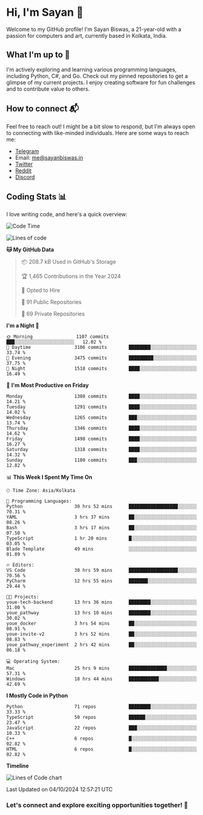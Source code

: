 # Hi, I'm Sayan 👋

Welcome to my GitHub profile! I'm Sayan Biswas, a 21-year-old with a passion for computers and art, currently based in Kolkata, India.

## What I'm up to 🚀

I'm actively exploring and learning various programming languages, including Python, C#, and Go. Check out my pinned repositories to get a glimpse of my current projects. I enjoy creating software for fun challenges and to contribute value to others.

## How to connect 📬

Feel free to reach out! I might be a bit slow to respond, but I'm always open to connecting with like-minded individuals. Here are some ways to reach me:

- [Telegram](https://t.me/dank_as_fuck)
- Email: [me@sayanbiswas.in](mailto:me@sayanbiswas.in)
- [Twitter](https://twitter.com/TheDankDel)
- [Reddit](https://www.reddit.com/user/dank_as_fuck_/)
- [Discord](https://discordapp.com/users/506536929152466945)

## Coding Stats 📊

I love writing code, and here's a quick overview:

<!--START_SECTION:waka-->
![Code Time](http://img.shields.io/badge/Code%20Time-1%2C830%20hrs%2043%20mins-blue)

![Lines of code](https://img.shields.io/badge/From%20Hello%20World%20I%27ve%20Written-6.1%20million%20lines%20of%20code-blue)

**🐱 My GitHub Data** 

> 📦 208.7 kB Used in GitHub's Storage 
 > 
> 🏆 1,465 Contributions in the Year 2024
 > 
> 💼 Opted to Hire
 > 
> 📜 91 Public Repositories 
 > 
> 🔑 69 Private Repositories 
 > 
**I'm a Night 🦉** 

```text
🌞 Morning                1107 commits        ███░░░░░░░░░░░░░░░░░░░░░░   12.02 % 
🌆 Daytime                3106 commits        ████████░░░░░░░░░░░░░░░░░   33.74 % 
🌃 Evening                3475 commits        █████████░░░░░░░░░░░░░░░░   37.75 % 
🌙 Night                  1518 commits        ████░░░░░░░░░░░░░░░░░░░░░   16.49 % 
```
📅 **I'm Most Productive on Friday** 

```text
Monday                   1308 commits        ████░░░░░░░░░░░░░░░░░░░░░   14.21 % 
Tuesday                  1291 commits        ████░░░░░░░░░░░░░░░░░░░░░   14.02 % 
Wednesday                1265 commits        ███░░░░░░░░░░░░░░░░░░░░░░   13.74 % 
Thursday                 1346 commits        ████░░░░░░░░░░░░░░░░░░░░░   14.62 % 
Friday                   1498 commits        ████░░░░░░░░░░░░░░░░░░░░░   16.27 % 
Saturday                 1318 commits        ████░░░░░░░░░░░░░░░░░░░░░   14.32 % 
Sunday                   1180 commits        ███░░░░░░░░░░░░░░░░░░░░░░   12.82 % 
```


📊 **This Week I Spent My Time On** 

```text
🕑︎ Time Zone: Asia/Kolkata

💬 Programming Languages: 
Python                   30 hrs 52 mins      ██████████████████░░░░░░░   70.31 % 
YAML                     3 hrs 37 mins       ██░░░░░░░░░░░░░░░░░░░░░░░   08.26 % 
Bash                     3 hrs 17 mins       ██░░░░░░░░░░░░░░░░░░░░░░░   07.50 % 
TypeScript               1 hr 20 mins        █░░░░░░░░░░░░░░░░░░░░░░░░   03.05 % 
Blade Template           49 mins             ░░░░░░░░░░░░░░░░░░░░░░░░░   01.89 % 

🔥 Editors: 
VS Code                  30 hrs 59 mins      ██████████████████░░░░░░░   70.56 % 
PyCharm                  12 hrs 55 mins      ███████░░░░░░░░░░░░░░░░░░   29.44 % 

🐱‍💻 Projects: 
youe-tech-backend        13 hrs 36 mins      ████████░░░░░░░░░░░░░░░░░   31.00 % 
youe_pathway             13 hrs 10 mins      ████████░░░░░░░░░░░░░░░░░   30.02 % 
youe_docker              3 hrs 54 mins       ██░░░░░░░░░░░░░░░░░░░░░░░   08.91 % 
youe-invite-v2           3 hrs 52 mins       ██░░░░░░░░░░░░░░░░░░░░░░░   08.83 % 
youe_pathway_experiment  2 hrs 42 mins       ██░░░░░░░░░░░░░░░░░░░░░░░   06.18 % 

💻 Operating System: 
Mac                      25 hrs 9 mins       ██████████████░░░░░░░░░░░   57.31 % 
Windows                  18 hrs 44 mins      ███████████░░░░░░░░░░░░░░   42.69 % 
```

**I Mostly Code in Python** 

```text
Python                   71 repos            ████████░░░░░░░░░░░░░░░░░   33.33 % 
TypeScript               50 repos            ██████░░░░░░░░░░░░░░░░░░░   23.47 % 
JavaScript               22 repos            ███░░░░░░░░░░░░░░░░░░░░░░   10.33 % 
C++                      6 repos             █░░░░░░░░░░░░░░░░░░░░░░░░   02.82 % 
HTML                     6 repos             █░░░░░░░░░░░░░░░░░░░░░░░░   02.82 % 
```



**Timeline**

![Lines of Code chart](https://raw.githubusercontent.com/Dank-del/Dank-del/main/assets/bar_graph.png)


 Last Updated on 04/10/2024 12:57:21 UTC
<!--END_SECTION:waka-->

### Let's connect and explore exciting opportunities together! 🚀
